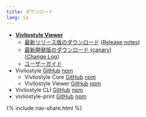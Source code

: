 ```yaml
---
title: ダウンロード
lang: ja
---
```


- [**Vivliostyle Viewer**](https://vivliostyle.org/viewer/)
  - [最新リリース版のダウンロード](/downloads/vivliostyle-latest.zip)
    ([Release notes](https://github.com/vivliostyle/vivliostyle/releases/latest))
  - [最新開発版のダウンロード (canary)](https://vivliostyle.github.io/vivliostyle/downloads/vivliostyle-canary.zip)  
     ([Change Log](https://github.com/vivliostyle/vivliostyle/tree/master/CHANGELOG.md))
  - [ユーザーガイド](https://vivliostyle.org/ja/docs/user-guide/)
- Vivliostyle [GitHub](https://github.com/vivliostyle/vivliostyle) [npm](https://www.npmjs.com/org/vivliostyle)
  - Vivliostyle Core [GitHub](https://github.com/vivliostyle/vivliostyle/tree/master/packages/core) [npm](https://www.npmjs.com/package/@vivliostyle/core)
  - Vivliostyle Viewer [GitHub](https://github.com/vivliostyle/vivliostyle/tree/master/packages/viewer/) [npm](https://www.npmjs.com/package/@vivliostyle/viewer/)
- Vivliostyle CLI [GitHub](https://github.com/vivliostyle/vivliostyle-cli) [npm](https://www.npmjs.com/package/vivliostyle-cli)
- vivliostyle-print [GitHub](https://github.com/vivliostyle/vivliostyle-print) [npm](https://www.npmjs.com/package/vivliostyle-print)

{% include nav-share.html %}
